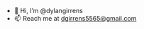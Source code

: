 - 👋 Hi, I’m @dylangirrens
- 📫 Reach me at dgirrens5565@gmail.com

<!---
dylangirrens/dylangirrens is a ✨ special ✨ repository because its `README.md` (this file) appears on your GitHub profile.
You can click the Preview link to take a look at your changes.
--->
